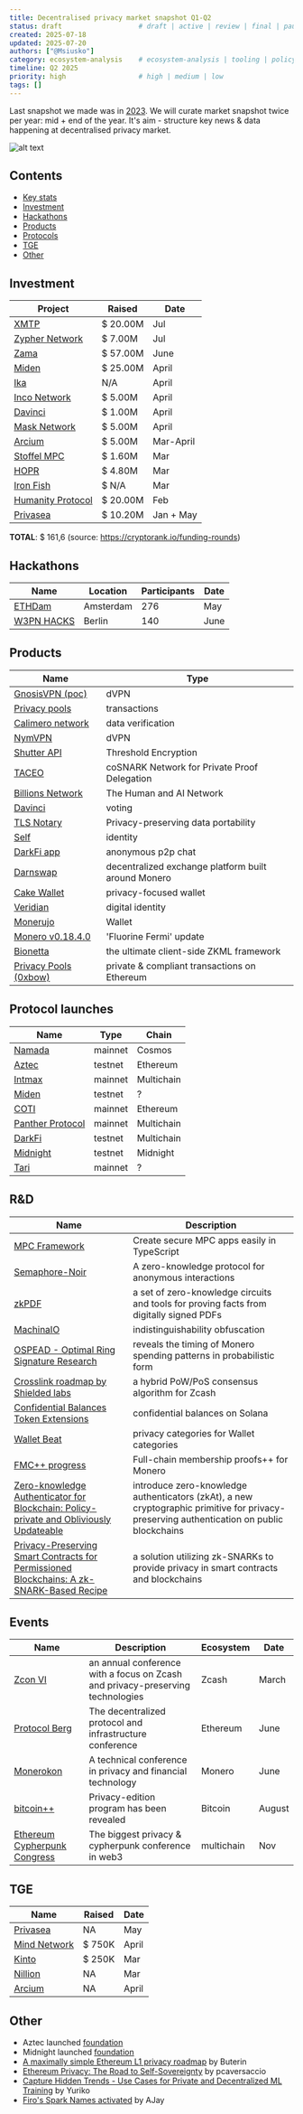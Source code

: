 ```yaml
---
title: Decentralised privacy market snapshot Q1-Q2
status: draft                   # draft | active | review | final | paused
created: 2025-07-18
updated: 2025-07-20
authors: ["@Msiusko"]
category: ecosystem-analysis    # ecosystem-analysis | tooling | policy | market-research
timeline: Q2 2025
priority: high                  # high | medium | low
tags: []
---
```


Last snapshot we made was in [2023](https://medium.com/@Svyazniy/privacy-market-outlook-in-web3-report-35a96c35b6ae).
We will curate market snapshot twice per year: mid + end of the year. It's aim - structure key news & data happening at decentralised privacy market.

![alt text](https://github.com/web3privacy/research/blob/main/initiatives/privacy-market-Q1-Q2-2025/assets/report%20title.jpeg)

## Contents

- [Key stats](#Key-stats)
- [Investment](#investment)
- [Hackathons](#hackathons)
- [Products](#products)
- [Protocols](#protocol-launches)
- [TGE](#tge)
- [Other](#other)

## Investment

| Project  | Raised | Date |
| ------------- | ------------- |------------- |
| [XMTP](https://xmtp.org) | $ 20.00M | Jul |
| [Zypher Network](https://zypher.network) | $ 7.00M | Jul |
| [Zama](https://www.zama.ai) | $ 57.00M | June |
| [Miden](https://miden.xyz) | $ 25.00M | April |
| [Ika](https://ika.xyz) | N/A | April |
| [Inco Network](https://www.inco.org) | $ 5.00M | April |
| [Davinci](http://davinci.vote) | $ 1.00M | April |
| [Mask Network](https://www.mask.io) | $ 5.00M | April |
| [Arcium](https://www.arcium.com) | $ 5.00M | Mar-April |
| [Stoffel MPC](https://stoffelmpc.com) | $ 1.60M | Mar |
| [HOPR](https://hoprnet.org) | $ 4.80M | Mar |
| [Iron Fish](https://ironfish.network) | $ N/A | Mar |
| [Humanity Protocol](https://www.humanity.org) | $ 20.00M | Feb |
| [Privasea](https://www.privasea.ai) | $ 10.20M | Jan + May |

**TOTAL**: $ 161,6 (source: <https://cryptorank.io/funding-rounds>)

## Hackathons

| Name  | Location | Participants | Date |
| ------------- | ------------- | ------------- | ------------- |
| [ETHDam](http://ethdam.com) | Amsterdam | 276 | May |
| [W3PN HACKS](https://hackathon.web3privacy.info) | Berlin | 140 | June |

## Products

| Name  | Type |
| ------------- | ------------- |
| [GnosisVPN (poc)](https://gnosisvpn.com) | dVPN |
| [Privacy pools](https://privacypools.com) | transactions |
| [Calimero network](https://calimero.network) | data verification |
| [NymVPN](https://nym.com) | dVPN |
| [Shutter API](https://blog.shutter.network/introducing-shutter-api-threshold-encryption-service/) | Threshold Encryption |
| [TACEO](https://core.taceo.io/articles/taceo-proof/) | coSNARK Network for Private Proof Delegation |
| [Billions Network](https://billions.network) | The Human and AI Network |
| [Davinci](https://davinci.vote) | voting |
| [TLS Notary](https://github.com/tlsnotary/tlsn/releases/tag/v0.1.0-alpha.10) | Privacy-preserving data portability |
| [Self](https://self.xyz) | identity |
| [DarkFi app](https://dark.fi/insights/darkfi-app-alpha-release.html) | anonymous p2p chat |
| [Darnswap](https://www.dawnswap.com/haveno.html) | decentralized exchange platform built around Monero |
| [Cake Wallet](https://monero.observer/cake-wallet-v5.1.2-release-candidate-available-testing/) | privacy-focused wallet |
| [Veridian](https://cardanofoundation.org/veridian) | digital identity |
| [Monerujo](https://www.monerujo.app) | Wallet |
| [Monero v0.18.4.0](https://monero.observer/monero-v0.18.4.0-fluorine-fermi-released/) | 'Fluorine Fermi' update |
| [Bionetta](https://docs.rarimo.com/zkml-bionetta/) | the ultimate client-side ZKML framework |
| [Privacy Pools (0xbow)](http://0xbow.io) | private & compliant transactions on Ethereum |

## Protocol launches

| Name  | Type | Chain |
| ------------- | ------------- | ------------- |
| [Namada](http://namada.net) | mainnet | Cosmos |
| [Aztec](https://aztec.network) | testnet | Ethereum |
| [Intmax](https://intmax.io) | mainnet | Multichain |
| [Miden](https://miden.xyz) | testnet | ? |
| [COTI](https://coti.io) | mainnet | Ethereum |
| [Panther Protocol](https://www.pantherprotocol.io) | mainnet | Multichain |
| [DarkFi](https://dark.fi/insights/testnet-v2a.html) | testnet | Multichain |
| [Midnight](https://x.com/MidnightNtwrk/status/1925196371943895088) | testnet | Midnight |
| [Tari](https://tari.com) | mainnet | ? |

## R&D

| Name  | Description |
| ------------- | ------------- |  
| [MPC Framework](https://mpc.pse.dev) | Create secure MPC apps easily in TypeScript |
| [Semaphore-Noir](https://github.com/hashcloak/semaphore-noir) | A zero-knowledge protocol for anonymous interactions |
| [zkPDF](https://pse.dev/blog/zkpdf-unlocking-verifiable-data) | a set of zero-knowledge circuits and tools for proving facts from digitally signed PDFs  |
| [MachinaIO](https://machina-io.com/posts/hello_world_first.html) | indistinguishability obfuscation |
| [OSPEAD - Optimal Ring Signature Research](https://www.getmonero.org/2025/04/05/ospead-optimal-ring-signature-research.html) | reveals the timing of Monero spending patterns in probabilistic form |
| [Crosslink roadmap by Shielded labs](https://shieldedlabs.net/crosslink-roadmap-q1-2025/) | a hybrid PoW/PoS consensus algorithm for Zcash |
| [Confidential Balances Token Extensions](https://www.helius.dev/blog/confidential-balances) | confidential balances on Solana |
| [Wallet Beat](https://beta.walletbeat.eth.limo/wallet/privacy/) | privacy categories for Wallet categories |
| [FMC++ progress](https://repo.getmonero.org/monero-project/ccs-proposals/-/merge_requests/543#note_29699) | Full-chain membership proofs++ for Monero |
| [Zero-knowledge Authenticator for Blockchain: Policy-private and Obliviously Updateable](https://eprint.iacr.org/2025/921) | introduce zero-knowledge authenticators (zkAt), a new cryptographic primitive for privacy-preserving authentication on public blockchains |
| [Privacy-Preserving Smart Contracts for Permissioned Blockchains: A zk-SNARK-Based Recipe](https://arxiv.org/abs/2501.03391) | a solution utilizing zk-SNARKs to provide privacy in smart contracts and blockchains |

## Events

| Name  | Description | Ecosystem | Date
| ------------- | ------------- | ------------- | ------------- |
| [Zcon VI](https://zfnd.org/zconvi/) | an annual conference with a focus on Zcash and privacy-preserving technologies | Zcash | March |
| [Protocol Berg](https://protocol.berlin) | The decentralized protocol and infrastructure conference | Ethereum | June |
| [Monerokon](http://monerokon.org) | A technical conference in privacy and financial technology | Monero | June |
| [bitcoin++](https://btcplusplus.dev/conf/riga/talks) | Privacy-edition program has been revealed | Bitcoin | August |
| [Ethereum Cypherpunk Congress](http://congress.web3privacy.info) | The biggest privacy & cypherpunk conference in web3 | multichain | Nov |

## TGE

| Name  | Raised | Date |
| ------------- | ------------- |  ------------- |
| [Privasea](https://icodrops.com/privasea/) | NA | May |
| [Mind Network](https://icodrops.com/mind-network/) | $ 750K | April |
| [Kinto](https://icodrops.com/kinto/) | $ 250K | Mar |
| [Nillion](https://icodrops.com/nillion/) | NA | Mar |
| [Arcium](https://coinlist.co/arcium) | NA | April |

## Other

- Aztec launched [foundation](https://aztec.foundation)
- Midnight launched [foundation](https://midnight.foundation)
- [A maximally simple Ethereum L1 privacy roadmap](https://ethereum-magicians.org/t/a-maximally-simple-l1-privacy-roadmap/23459) by Buterin
- [Ethereum Privacy: The Road to Self-Sovereignty](https://ethresear.ch/t/ethereum-privacy-the-road-to-self-sovereignty/22115) by pcaversaccio
- [Capture Hidden Trends - Use Cases for Private and Decentralized ML Training](https://yuriko.io/posts/capture-hidden-trends/) by Yuriko
- [Firo's Spark Names activated](https://firo.org/2025/05/28/sparknames-activated.html) by AJay
